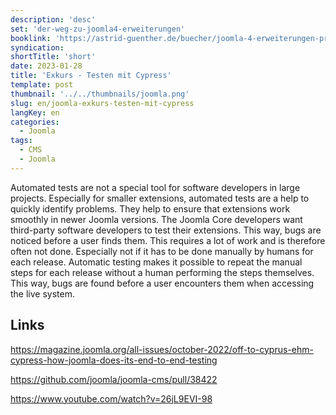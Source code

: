 ```yaml
---
description: 'desc'
set: 'der-weg-zu-joomla4-erweiterungen'
booklink: 'https://astrid-guenther.de/buecher/joomla-4-erweiterungen-programmieren'
syndication:
shortTitle: 'short'
date: 2023-01-28
title: 'Exkurs - Testen mit Cypress'
template: post
thumbnail: '../../thumbnails/joomla.png'
slug: en/joomla-exkurs-testen-mit-cypress
langKey: en
categories:
  - Joomla
tags:
  - CMS
  - Joomla
---
```












Automated tests are not a special tool for software developers in large projects. Especially for smaller extensions, automated tests are a help to quickly identify problems. They help to ensure that extensions work smoothly in newer Joomla versions. The Joomla Core developers want third-party software developers to test their extensions. This way, bugs are noticed before a user finds them. This requires a lot of work and is therefore often not done. Especially not if it has to be done manually by humans for each release. Automatic testing makes it possible to repeat the manual steps for each release without a human performing the steps themselves. This way, bugs are found before a user encounters them when accessing the live system.<!-- \index{tests} --><!-- \index{Cypress} -->


## Links

https://magazine.joomla.org/all-issues/october-2022/off-to-cyprus-ehm-cypress-how-joomla-does-its-end-to-end-testing

https://github.com/joomla/joomla-cms/pull/38422

https://www.youtube.com/watch?v=26jL9EVI-98
